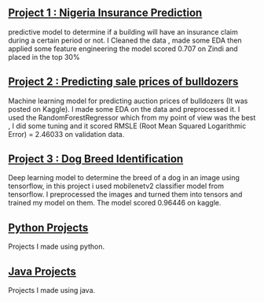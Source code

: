 

## [Project 1 : Nigeria Insurance Prediction](https://github.com/IyadAli-crypto/Nigeria-Insurance-Prediction)
predictive model to determine if a building will have an insurance claim during a certain period or not. I Cleaned the data , made some EDA then applied some feature engineering the model scored 0.707 on Zindi and placed in the top 30%
## [Project 2 : Predicting sale prices of bulldozers](https://github.com/IyadAli-crypto/Predicting-sale-prices-of-bulldozers-using-Machine-Learning)
Machine learning model for predicting auction prices of bulldozers (It was posted on Kaggle). I made some EDA on the data and preprocessed it. I used the RandomForestRegressor which from my point of view was the best , I did some tuning and it scored RMSLE (Root Mean Squared Logarithmic Error) = 2.46033 on validation data.

## [Project 3 : Dog Breed Identification](https://github.com/IyadAli-crypto/Dog-breed-identification)
 Deep learning model to determine the breed of a dog in an image using tensorflow, in this project i used mobilenetv2 classifier model from tensorflow.
 I preprocessed the images and turned them into tensors and trained my model on them. The model scored 0.96446 on kaggle.


## [Python Projects](https://github.com/IyadAli-crypto/Python-Projects)
Projects I made using python.

## [Java Projects](https://github.com/IyadAli-crypto/Java-Projects)
Projects I made using java.
